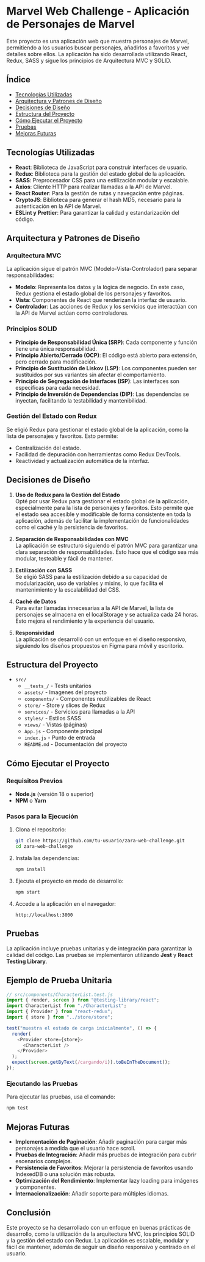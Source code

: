# Marvel Web Challenge - Aplicación de Personajes de Marvel

Este proyecto es una aplicación web que muestra personajes de Marvel, permitiendo a los usuarios buscar personajes, añadirlos a favoritos y ver detalles sobre ellos. La aplicación ha sido desarrollada utilizando React, Redux, SASS y sigue los principios de Arquitectura MVC y SOLID.

## Índice

- [Tecnologías Utilizadas](#tecnologías-utilizadas)
- [Arquitectura y Patrones de Diseño](#arquitectura-y-patrones-de-diseño)
- [Decisiones de Diseño](#decisiones-de-diseño)
- [Estructura del Proyecto](#estructura-del-proyecto)
- [Cómo Ejecutar el Proyecto](#cómo-ejecutar-el-proyecto)
- [Pruebas](#pruebas)
- [Mejoras Futuras](#mejoras-futuras)

## Tecnologías Utilizadas

- **React**: Biblioteca de JavaScript para construir interfaces de usuario.
- **Redux**: Biblioteca para la gestión del estado global de la aplicación.
- **SASS**: Preprocesador CSS para una estilización modular y escalable.
- **Axios**: Cliente HTTP para realizar llamadas a la API de Marvel.
- **React Router**: Para la gestión de rutas y navegación entre páginas.
- **CryptoJS**: Biblioteca para generar el hash MD5, necesario para la autenticación en la API de Marvel.
- **ESLint y Prettier**: Para garantizar la calidad y estandarización del código.

## Arquitectura y Patrones de Diseño

### Arquitectura MVC

La aplicación sigue el patrón MVC (Modelo-Vista-Controlador) para separar responsabilidades:

- **Modelo**: Representa los datos y la lógica de negocio. En este caso, Redux gestiona el estado global de los personajes y favoritos.
- **Vista**: Componentes de React que renderizan la interfaz de usuario.
- **Controlador**: Las acciones de Redux y los servicios que interactúan con la API de Marvel actúan como controladores.

### Principios SOLID

- **Principio de Responsabilidad Única (SRP)**: Cada componente y función tiene una única responsabilidad.
- **Principio Abierto/Cerrado (OCP)**: El código está abierto para extensión, pero cerrado para modificación.
- **Principio de Sustitución de Liskov (LSP)**: Los componentes pueden ser sustituidos por sus variantes sin afectar el comportamiento.
- **Principio de Segregación de Interfaces (ISP)**: Las interfaces son específicas para cada necesidad.
- **Principio de Inversión de Dependencias (DIP)**: Las dependencias se inyectan, facilitando la testabilidad y mantenibilidad.

### Gestión del Estado con Redux

Se eligió Redux para gestionar el estado global de la aplicación, como la lista de personajes y favoritos. Esto permite:

- Centralización del estado.
- Facilidad de depuración con herramientas como Redux DevTools.
- Reactividad y actualización automática de la interfaz.

## Decisiones de Diseño

1. **Uso de Redux para la Gestión del Estado**  
   Opté por usar Redux para gestionar el estado global de la aplicación, especialmente para la lista de personajes y favoritos. Esto permite que el estado sea accesible y modificable de forma consistente en toda la aplicación, además de facilitar la implementación de funcionalidades como el caché y la persistencia de favoritos.

2. **Separación de Responsabilidades con MVC**  
   La aplicación se estructuró siguiendo el patrón MVC para garantizar una clara separación de responsabilidades. Esto hace que el código sea más modular, testeable y fácil de mantener.

3. **Estilización con SASS**  
   Se eligió SASS para la estilización debido a su capacidad de modularización, uso de variables y mixins, lo que facilita el mantenimiento y la escalabilidad del CSS.

4. **Caché de Datos**  
   Para evitar llamadas innecesarias a la API de Marvel, la lista de personajes se almacena en el localStorage y se actualiza cada 24 horas. Esto mejora el rendimiento y la experiencia del usuario.

5. **Responsividad**  
   La aplicación se desarrolló con un enfoque en el diseño responsivo, siguiendo los diseños propuestos en Figma para móvil y escritorio.

## Estructura del Proyecto

- `src/`
  - `__tests_/` - Tests unitarios
  - `assets/` - Imagenes del proyecto
  - `components/` - Componentes reutilizables de React
  - `store/` - Store y slices de Redux
  - `services/` - Servicios para llamadas a la API
  - `styles/` - Estilos SASS
  - `views/` - Vistas (páginas)
  - `App.js` - Componente principal
  - `index.js` - Punto de entrada
  - `README.md` - Documentación del proyecto

## Cómo Ejecutar el Proyecto

### Requisitos Previos

- **Node.js** (versión 18 o superior)
- **NPM** o **Yarn**

### Pasos para la Ejecución

1. Clona el repositorio:

   ```bash
   git clone https://github.com/tu-usuario/zara-web-challenge.git
   cd zara-web-challenge
   ```

2. Instala las dependencias:

   ```bash
   npm install
   ```

3. Ejecuta el proyecto en modo de desarrollo:

   ```bash
   npm start
   ```

4. Accede a la aplicación en el navegador:

   ```plaintext
   http://localhost:3000
   ```

## Pruebas

La aplicación incluye pruebas unitarias y de integración para garantizar la calidad del código. Las pruebas se implementaron utilizando **Jest** y **React Testing Library**.

## Ejemplo de Prueba Unitaria

```javascript
// src/components/CharacterList.test.js
import { render, screen } from "@testing-library/react";
import CharacterList from "./CharacterList";
import { Provider } from "react-redux";
import { store } from "../store/store";

test("muestra el estado de carga inicialmente", () => {
  render(
    <Provider store={store}>
      <CharacterList />
    </Provider>
  );
  expect(screen.getByText(/cargando/i)).toBeInTheDocument();
});
```

### Ejecutando las Pruebas

Para ejecutar las pruebas, usa el comando:

```bash
npm test
```

## Mejoras Futuras

- **Implementación de Paginación**: Añadir paginación para cargar más personajes a medida que el usuario hace scroll.
- **Pruebas de Integración**: Añadir más pruebas de integración para cubrir escenarios complejos.
- **Persistencia de Favoritos**: Mejorar la persistencia de favoritos usando IndexedDB o una solución más robusta.
- **Optimización del Rendimiento**: Implementar lazy loading para imágenes y componentes.
- **Internacionalización**: Añadir soporte para múltiples idiomas.

## Conclusión

Este proyecto se ha desarrollado con un enfoque en buenas prácticas de desarrollo, como la utilización de la arquitectura MVC, los principios SOLID y la gestión del estado con Redux. La aplicación es escalable, modular y fácil de mantener, además de seguir un diseño responsivo y centrado en el usuario.

```

```
